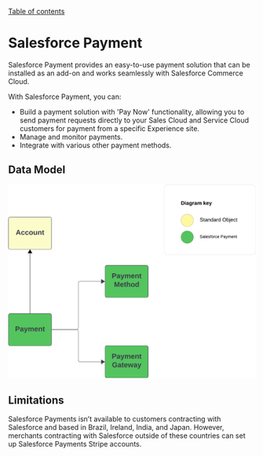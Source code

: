 [Table of contents](../Documentation.md)

# Salesforce Payment

Salesforce Payment provides an easy-to-use payment solution that can be installed as an add-on and works seamlessly with Salesforce Commerce Cloud.

With Salesforce Payment, you can:

- Build a payment solution with 'Pay Now' functionality, allowing you to send payment requests directly to your Sales Cloud and Service Cloud customers for payment from a specific Experience site.
- Manage and monitor payments.
- Integrate with various other payment methods.

## Data Model
![Data Model](../../Images/CTA%20-%20Diagrams%20-%20Payment%20-%20Data%20model.png)

## Limitations
Salesforce Payments isn’t available to customers contracting with Salesforce and based in Brazil, Ireland, India, and Japan. However, merchants contracting with Salesforce outside of these countries can set up Salesforce Payments Stripe accounts.
